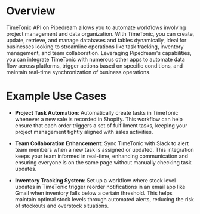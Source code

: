 # Overview

TimeTonic API on Pipedream allows you to automate workflows involving project management and data organization. With TimeTonic, you can create, update, retrieve, and manage databases and tables dynamically, ideal for businesses looking to streamline operations like task tracking, inventory management, and team collaboration. Leveraging Pipedream's capabilities, you can integrate TimeTonic with numerous other apps to automate data flow across platforms, trigger actions based on specific conditions, and maintain real-time synchronization of business operations.

# Example Use Cases

- **Project Task Automation**: Automatically create tasks in TimeTonic whenever a new sale is recorded in Shopify. This workflow can help ensure that each order triggers a set of fulfillment tasks, keeping your project management tightly aligned with sales activities.

- **Team Collaboration Enhancement**: Sync TimeTonic with Slack to alert team members when a new task is assigned or updated. This integration keeps your team informed in real-time, enhancing communication and ensuring everyone is on the same page without manually checking task updates.

- **Inventory Tracking System**: Set up a workflow where stock level updates in TimeTonic trigger reorder notifications in an email app like Gmail when inventory falls below a certain threshold. This helps maintain optimal stock levels through automated alerts, reducing the risk of stockouts and overstock situations.
